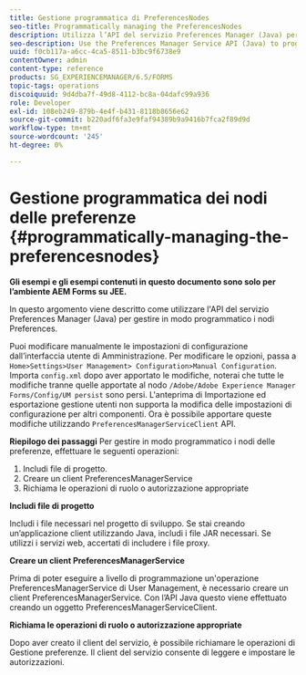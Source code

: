 ```yaml
---
title: Gestione programmatica di PreferencesNodes
seo-title: Programmatically managing the PreferencesNodes
description: Utilizza l’API del servizio Preferences Manager (Java) per gestire in modo programmatico i nodi delle preferenze.
seo-description: Use the Preferences Manager Service API (Java) to programmatically manage the Preferences Nodes.
uuid: f0cb117a-a6cc-4ca5-8511-b3bc9f6738e9
contentOwner: admin
content-type: reference
products: SG_EXPERIENCEMANAGER/6.5/FORMS
topic-tags: operations
discoiquuid: 9d4dba7f-49d8-4112-bc8a-04dafc99a936
role: Developer
exl-id: 108eb249-879b-4e4f-b431-8118b8656e62
source-git-commit: b220adf6fa3e9faf94389b9a9416b7fca2f89d9d
workflow-type: tm+mt
source-wordcount: '245'
ht-degree: 0%

---
```


# Gestione programmatica dei nodi delle preferenze {#programmatically-managing-the-preferencesnodes}

**Gli esempi e gli esempi contenuti in questo documento sono solo per l’ambiente AEM Forms su JEE.**

In questo argomento viene descritto come utilizzare l&#39;API del servizio Preferences Manager (Java) per gestire in modo programmatico i nodi Preferences.

Puoi modificare manualmente le impostazioni di configurazione dall’interfaccia utente di Amministrazione. Per modificare le opzioni, passa a `Home>Settings>User Management> Configuration>Manual Configuration`. Importa `config.xml` dopo aver apportato le modifiche, noterai che tutte le modifiche tranne quelle apportate al nodo `/Adobe/Adobe Experience Manager Forms/Config/UM persist` sono persi. L&#39;anteprima di Importazione ed esportazione gestione utenti non supporta la modifica delle impostazioni di configurazione per altri componenti. Ora è possibile apportare queste modifiche utilizzando `PreferencesManagerServiceClient` API.

**Riepilogo dei passaggi** Per gestire in modo programmatico i nodi delle preferenze, effettuare le seguenti operazioni:

1. Includi file di progetto.
1. Creare un client PreferencesManagerService
1. Richiama le operazioni di ruolo o autorizzazione appropriate

**Includi file di progetto**

Includi i file necessari nel progetto di sviluppo. Se stai creando un’applicazione client utilizzando Java, includi i file JAR necessari. Se utilizzi i servizi web, accertati di includere i file proxy.

**Creare un client PreferencesManagerService**

Prima di poter eseguire a livello di programmazione un&#39;operazione PreferencesManagerService di User Management, è necessario creare un client PreferencesManagerService. Con l’API Java questo viene effettuato creando un oggetto PreferencesManagerServiceClient.

**Richiama le operazioni di ruolo o autorizzazione appropriate**

Dopo aver creato il client del servizio, è possibile richiamare le operazioni di Gestione preferenze. Il client del servizio consente di leggere e impostare le autorizzazioni.
